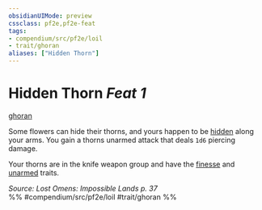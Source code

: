 ```yaml
---
obsidianUIMode: preview
cssclass: pf2e,pf2e-feat
tags:
- compendium/src/pf2e/loil
- trait/ghoran
aliases: ["Hidden Thorn"]
---
```

# Hidden Thorn  *Feat 1*  
[ghoran](/rules/traits/ghoran-loil.md)  


Some flowers can hide their thorns, and yours happen to be [hidden](/rules/conditions.md#Hidden) along your arms. You gain a thorns unarmed attack that deals `1d6` piercing damage.

Your thorns are in the knife weapon group and have the [finesse](/rules/traits/finesse.md) and [unarmed](/rules/traits/unarmed.md) traits.

*Source: Lost Omens: Impossible Lands p. 37*  
%% #compendium/src/pf2e/loil #trait/ghoran %%